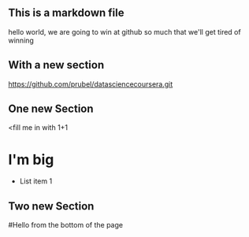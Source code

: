 ## This is a markdown file
hello world, we are going to win at github so much that we'll get tired of winning

## With a new section

https://github.com/prubel/datasciencecoursera.git


## One new Section

<fill me in with 1+1
# I'm big
* List item 1

## Two new Section

<fill me in also>
#Hello from the bottom of the page